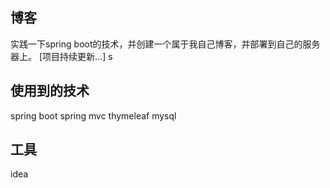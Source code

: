 ## 博客
实践一下spring boot的技术，并创建一个属于我自己博客，并部署到自己的服务器上。
[项目持续更新...]
s
## 使用到的技术
spring boot
spring mvc
thymeleaf
mysql

## 工具
idea
